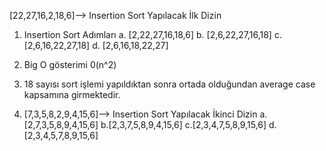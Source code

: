 [22,27,16,2,18,6]--> Insertion Sort Yapılacak İlk Dizin

1. Insertion Sort Adımları
    a.  [2,22,27,16,18,6]
    b.  [2,6,22,27,16,18]
    c.  [2,6,16,22,27,18]
    d.  [2,6,16,18,22,27]
2. Big O gösterimi
    0(n^2)

3. 18 sayısı sort işlemi yapıldıktan sonra ortada olduğundan average case kapsamına girmektedir.

4. [7,3,5,8,2,9,4,15,6]--> Insertion Sort Yapılacak İkinci Dizin
    a.[2,7,3,5,8,9,4,15,6]
    b.[2,3,7,5,8,9,4,15,6]
    c.[2,3,4,7,5,8,9,15,6]
    d.[2,3,4,5,7,8,9,15,6]
